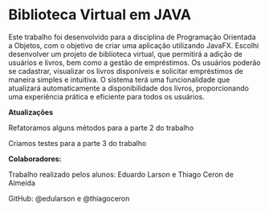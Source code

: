 # Biblioteca Virtual em JAVA

Este trabalho foi desenvolvido para a disciplina de Programação Orientada a Objetos, com o objetivo de criar uma aplicação utilizando JavaFX. Escolhi desenvolver um projeto de biblioteca virtual, que permitirá a adição de usuários e livros, bem como a gestão de empréstimos. Os usuários poderão se cadastrar, visualizar os livros disponíveis e solicitar empréstimos de maneira simples e intuitiva. O sistema terá uma funcionalidade que atualizará automaticamente a disponibilidade dos livros, proporcionando uma experiência prática e eficiente para todos os usuários.

**Atualizações**

Refatoramos alguns métodos para a parte 2 do trabalho

Criamos testes para a parte 3 do trabalho

**Colaboradores:**

Trabalho realizado pelos alunos: Eduardo Larson e Thiago Ceron de Almeida

GitHub: @edularson e @thiagoceron
